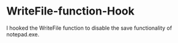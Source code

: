 # WriteFile-function-Hook
I hooked the WriteFile function to disable the save functionality of notepad.exe.
